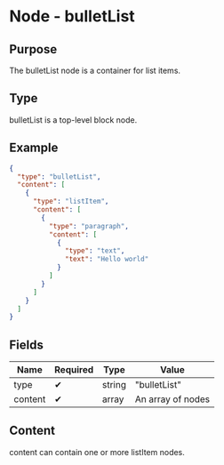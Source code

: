 # Node - bulletList

## Purpose

The bulletList node is a container for list items.

## Type

bulletList is a top-level block node.

## Example

```json
{
  "type": "bulletList",
  "content": [
    {
      "type": "listItem",
      "content": [
        {
          "type": "paragraph",
          "content": [
            {
              "type": "text",
              "text": "Hello world"
            }
          ]
        }
      ]
    }
  ]
}
```

## Fields

| Name | Required | Type | Value |
| --- | --- | --- | --- |
| type | ✔ | string | "bulletList" |
| content | ✔ | array | An array of nodes |

## Content

content can contain one or more listItem nodes.
